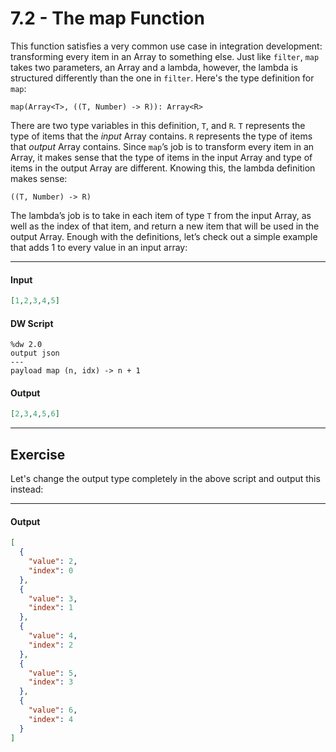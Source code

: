 # 7.2 - The map Function

This function satisfies a very common use case in integration development: transforming every item in an Array to something else. Just like `filter`, `map` takes two parameters, an Array and a lambda, however, the lambda is structured differently than the one in `filter`. Here's the type definition for `map`:
```
map(Array<T>, ((T, Number) -> R)): Array<R>
```
There are two type variables in this definition, `T`, and `R`. `T` represents the type of items that the *input* Array contains. `R` represents the type of items that *output* Array contains. Since `map`’s job is to transform every item in an Array, it makes sense that the type of items in the input Array and type of items in the output Array are different. Knowing this, the lambda definition makes sense:
```
((T, Number) -> R)
```
The lambda’s job is to take in each item of type `T` from the input Array, as well as the index of that item, and return a new item that will be used in the output Array. Enough with the definitions, let’s check out a simple example that adds 1 to every value in an input array:

---
#### Input
```json
[1,2,3,4,5]
```
#### DW Script
```dw
%dw 2.0
output json
---
payload map (n, idx) -> n + 1
```
#### Output
```json
[2,3,4,5,6]
```
---

## Exercise

Let's change the output type completely in the above script and output this instead:

----
#### Output
```json
[
  {
    "value": 2,
    "index": 0
  },
  {
    "value": 3,
    "index": 1
  },
  {
    "value": 4,
    "index": 2
  },
  {
    "value": 5,
    "index": 3
  },
  {
    "value": 6,
    "index": 4
  }
]
```
